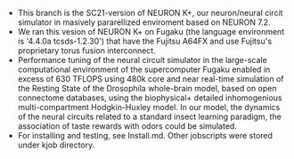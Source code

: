- This branch is the SC21-version of NEURON K+, our neuron/neural circit simulator in masively pararellized enviroment based on NEURON 7.2.
- We ran this vesion of  NEURON K+  on Fugaku (the language environment is '4.4.0a tcsds-1.2.30') that have the Fujitsu A64FX and use Fujitsu's proprietary torus fusion interconnect.
- Performance tuning of the neural circuit simulator in the large-scale computational environment of the supercomputer Fugaku enabled in excess of 630 TFLOPS using 480k core and near real-time simulation of the Resting State of the Drosophila whole-brain model, based on open connectome databases, using the biophysical+ detailed inhomogenious multi-compartment Hodgkin-Huxley model. In our model, the dynamics of the neural circuits related to a standard insect learning paradigm, the association of taste rewards with odors could be simulated.
- For installing and testing, see Install.md.  Other jobscripts were stored under kjob directory.


